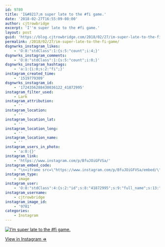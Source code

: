 ```yaml
---
id: 9780
title: 'I&#8217;m super late to the #fi game.'
date: '2018-02-27T16:55:09-08:00'
author: cjtrowbridge
excerpt: 'I''m super late to the #fi game.'
layout: post
guid: 'https://blog.cjtrowbridge.com/2018/02/27/im-super-late-to-the-fi-game/'
permalink: /2018/02/27/im-super-late-to-the-fi-game/
dsgnwrks_instagram_likes:
    - 'O:8:"stdClass":1:{s:5:"count";i:4;}'
dsgnwrks_instagram_comments:
    - 'O:8:"stdClass":1:{s:5:"count";i:0;}'
dsgnwrks_instagram_hashtags:
    - 'a:1:{i:0;s:2:"fi";}'
instagram_created_time:
    - '1519779309'
dsgnwrks_instagram_id:
    - '1724356288430036122_41872995'
instagram_filter_used:
    - Lark
instagram_attribution:
    - ''
instagram_location:
    - ''
instagram_location_lat:
    - ''
instagram_location_long:
    - ''
instagram_location_name:
    - ''
instagram_users_in_photo:
    - 'a:0:{}'
instagram_link:
    - 'https://www.instagram.com/p/BfuJOiGFVSa/'
instagram_embed_code:
    - "\n<iframe src=\"https://www.instagram.com/p/BfuJOiGFVSa/embed/\" width=\"612\" height=\"710\" frameborder=\"0\" scrolling=\"no\" allowtransparency=\"true\" class=\"insta-image-embed\"></iframe>\n"
instagram_type:
    - image
instagram_user:
    - 'O:8:"stdClass":4:{s:2:"id";s:8:"41872995";s:9:"full_name";s:13:"CJ Trowbridge";s:15:"profile_picture";s:141:"https://scontent.cdninstagram.com/vp/0bff7ef46024fadfe1c65f0c3a2372f7/5B42121C/t51.2885-19/s150x150/13724650_1188772791164794_142557231_a.jpg";s:8:"username";s:12:"cjtrowbridge";}'
instagram_username:
    - cjtrowbridge
instagram_image_id:
    - '9781'
categories:
    - Instagram
---
```


[![I’m super late to the #fi game.](https://blog.cjtrowbridge.com/wp-content/uploads/2018/02/1519779309-1-1.jpg)](https://www.instagram.com/p/BfuJOiGFVSa/)

[View in Instagram ⇒](https://www.instagram.com/p/BfuJOiGFVSa/)